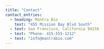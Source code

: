 ```yaml
---
title: "Contact"
contact_entries:
  - heading: Mantra Bio
    text: "455 Mission Bay Blvd South"
  - text: San Francisco, California 94158
  - text: "Phone: 415-555-1212"
  - text: "info@mantrabio.com"
---
```

